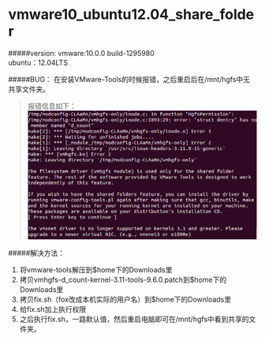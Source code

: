 vmware10_ubuntu12.04_share_folder
==================
#####version:
    vmware:10.0.0 build-1295980  
	ubuntu：12.04LTS

#####BUG：
在安装VMware-Tools的时候报错，之后重启后在/mnt/hgfs中无共享文件夹。	
> 报错信息如下：
![error_screenshot](https://github.com/tianxiang1989/vmware10_ubuntu12.04_share_folder/raw/master/screenshots/error.png)

#####解决方法：
1. 将vmware-tools解压到$home下的Downloads里
2. 拷贝vmhgfs-d_count-kernel-3.11-tools-9.6.0.patch到$home下的Downloads里
3. 拷贝fix.sh（fox改成本机实际的用户名）到$home下的Downloads里
4. 给fix.sh加上执行权限
5. 之后执行fix.sh，一路默认值，然后重启电脑即可在/mnt/hgfs中看到共享的文件夹。



